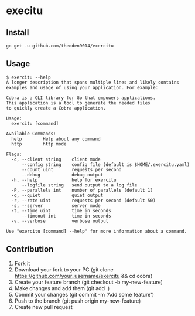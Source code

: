 # execitu

## Install
```
go get -u github.com/theoden9014/exercitu
```

## Usage
```
$ exercitu --help
A longer description that spans multiple lines and likely contains
examples and usage of using your application. For example:

Cobra is a CLI library for Go that empowers applications.
This application is a tool to generate the needed files
to quickly create a Cobra application.

Usage:
  exercitu [command]

Available Commands:
  help        Help about any command
  http        http mode

Flags:
  -c, --client string    client mode
      --config string    config file (default is $HOME/.exercitu.yaml)
      --count uint       requests per second
      --debug            debug output
  -h, --help             help for exercitu
      --logfile string   send output to a log file
  -P, --parallels int    number of parallels (default 1)
  -q, --quiet            quiet output
  -r, --rate uint        requests per second (default 50)
  -s, --server           server mode
  -t, --time uint        time in seconds
      --timeout int      time in seconds
  -v, --verbose          verbose output

Use "exercitu [command] --help" for more information about a command.
```

## Contribution
1. Fork it
2. Download your fork to your PC (git clone https://github.com/your_username/exercitu && cd cobra)
3. Create your feature branch (git checkout -b my-new-feature)
4. Make changes and add them (git add .)
5. Commit your changes (git commit -m 'Add some feature')
6. Push to the branch (git push origin my-new-feature)
7. Create new pull request